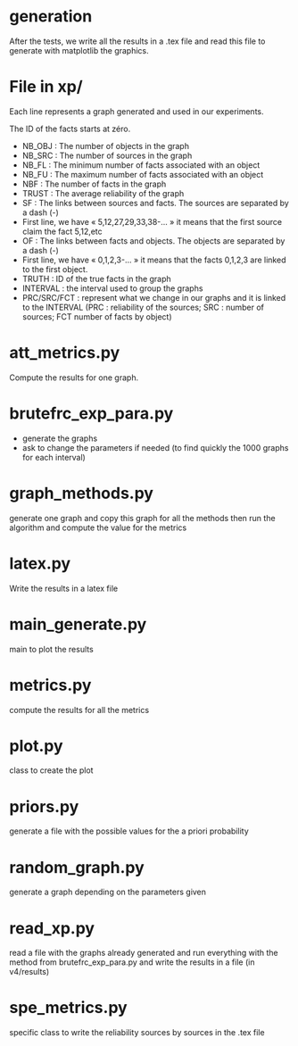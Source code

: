 # generation

After the tests, we write all the results in a .tex file and read this file to generate with matplotlib the graphics.

# File in xp/

Each line represents a graph generated and used in our experiments. 

The ID of the facts starts at zéro.

- NB_OBJ : The number of objects in the graph
- NB_SRC : The number of sources in the graph
- NB_FL : The minimum number of facts associated with an object
- NB_FU : The maximum number of facts associated with an object
- NBF : The number of facts in the graph
- TRUST : The average reliability of the graph
- SF : The links between sources and facts. The sources are separated by a dash (-)
- First line, we have « 5,12,27,29,33,38-... » it means that the first source claim the fact 5,12,etc
- OF : The links between facts and objects. The objects are separated by a dash (-)
- First line, we have « 0,1,2,3-... » it means that the facts 0,1,2,3 are linked to the first
object.
- TRUTH : ID of the true facts in the graph
- INTERVAL : the interval used to group the graphs
- PRC/SRC/FCT : represent what we change in our graphs and it is linked to the INTERVAL (PRC : reliability of the sources; SRC : number of sources; FCT number of facts by object)

# att_metrics.py 

Compute the results for one graph.

# brutefrc_exp_para.py

- generate the graphs
- ask to change the parameters if needed (to find quickly the 1000 graphs for each interval)

# graph_methods.py

generate one graph and copy this graph for all the methods then run the algorithm and compute the value for the metrics

# latex.py

Write the results in a latex file

# main_generate.py

main to plot the results

# metrics.py

compute the results for all the metrics

# plot.py

class to create the plot

# priors.py

generate a file with the possible values for the a priori probability

# random_graph.py

generate a graph depending on the parameters given

# read_xp.py

read a file with the graphs already generated and run everything with the method from brutefrc_exp_para.py and write the results in a file (in v4/results)

# spe_metrics.py

specific class to write the reliability sources by sources in the .tex file
